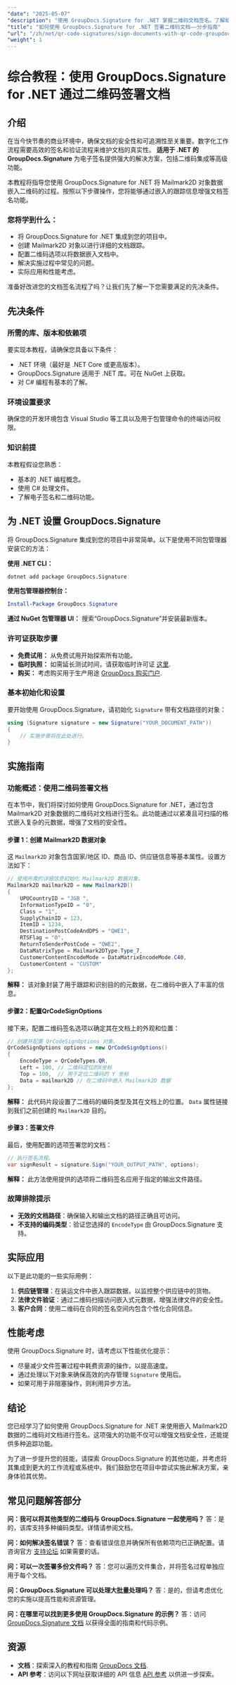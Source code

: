 ```yaml
---
"date": "2025-05-07"
"description": "使用 GroupDocs.Signature for .NET 掌握二维码文档签名。了解如何嵌入 Mailmark2D 数据、配置二维码选项以及增强安全性。"
"title": "如何使用 GroupDocs.Signature for .NET 签署二维码文档——分步指南"
"url": "/zh/net/qr-code-signatures/sign-documents-with-qr-code-groupdocs-signature-net/"
"weight": 1
---
```


# 综合教程：使用 GroupDocs.Signature for .NET 通过二维码签署文档

## 介绍

在当今快节奏的商业环境中，确保文档的安全性和可追溯性至关重要。数字化工作流程需要高效的签名和验证流程来维护文档的真实性。 **适用于 .NET 的 GroupDocs.Signature** 为电子签名提供强大的解决方案，包括二维码集成等高级功能。

本教程将指导您使用 GroupDocs.Signature for .NET 将 Mailmark2D 对象数据嵌入二维码的过程。按照以下步骤操作，您将能够通过嵌入的跟踪信息增强文档签名功能。

### 您将学到什么：
- 将 GroupDocs.Signature for .NET 集成到您的项目中。
- 创建 Mailmark2D 对象以进行详细的文档跟踪。
- 配置二维码选项以将数据嵌入文档中。
- 解决实施过程中常见的问题。
- 实际应用和性能考虑。

准备好改进您的文档签名流程了吗？让我们先了解一下您需要满足的先决条件。

## 先决条件

### 所需的库、版本和依赖项
要实现本教程，请确保您具备以下条件：
- .NET 环境（最好是 .NET Core 或更高版本）。
- GroupDocs.Signature 适用于 .NET 库。可在 NuGet 上获取。
- 对 C# 编程有基本的了解。

### 环境设置要求
确保您的开发环境包含 Visual Studio 等工具以及用于包管理命令的终端访问权限。

### 知识前提
本教程假设您熟悉：
- 基本的 .NET 编程概念。
- 使用 C# 处理文件。
- 了解电子签名和二维码功能。

## 为 .NET 设置 GroupDocs.Signature

将 GroupDocs.Signature 集成到您的项目中非常简单。以下是使用不同包管理器安装它的方法：

**使用 .NET CLI：**
```bash
dotnet add package GroupDocs.Signature
```

**使用包管理器控制台：**
```powershell
Install-Package GroupDocs.Signature
```

**通过 NuGet 包管理器 UI：**
搜索“GroupDocs.Signature”并安装最新版本。

### 许可证获取步骤
- **免费试用：** 从免费试用开始探索所有功能。
- **临时执照：** 如需延长测试时间，请获取临时许可证 [这里](https://purchase。groupdocs.com/temporary-license/).
- **购买：** 考虑购买用于生产用途 [GroupDocs 购买门户](https://purchase。groupdocs.com/buy).

### 基本初始化和设置
要开始使用 GroupDocs.Signature，请初始化 `Signature` 带有文档路径的对象：
```csharp
using (Signature signature = new Signature("YOUR_DOCUMENT_PATH"))
{
    // 实施步骤将在此处进行。
}
```

## 实施指南

### 功能概述：使用二维码签署文档
在本节中，我们将探讨如何使用 GroupDocs.Signature for .NET，通过包含 Mailmark2D 对象数据的二维码对文档进行签名。此功能通过以紧凑且可扫描的格式嵌入复杂的元数据，增强了文档的安全性。

#### 步骤 1：创建 Mailmark2D 数据对象
这 `Mailmark2D` 对象包含国家/地区 ID、商品 ID、供应链信息等基本属性。设置方法如下：
```csharp
// 使用所需的详细信息初始化 Mailmark2D 数据对象。
Mailmark2D mailmark2D = new Mailmark2D()
{
    UPUCountryID = "JGB ",
    InformationTypeID = "0",
    Class = "1",
    SupplyChainID = 123,
    ItemID = 1234,
    DestinationPostCodeAndDPS = "QWE1",
    RTSFlag = "0",
    ReturnToSenderPostCode = "QWE2",
    DataMatrixType = Mailmark2DType.Type_7,
    CustomerContentEncodeMode = DataMatrixEncodeMode.C40,
    CustomerContent = "CUSTOM"
};
```
**解释：** 该对象封装了用于跟踪和识别目的的元数据，在二维码中嵌入了丰富的信息。

#### 步骤2：配置QrCodeSignOptions
接下来，配置二维码签名选项以确定其在文档上的外观和位置：
```csharp
// 创建并配置 QrCodeSignOptions 对象。
QrCodeSignOptions options = new QrCodeSignOptions()
{
    EncodeType = QrCodeTypes.QR,
    Left = 100, // 二维码定位的X坐标
    Top = 100,  // 用于定位二维码的 Y 坐标
    Data = mailmark2D // 在二维码中嵌入 Mailmark2D 数据
};
```
**解释：** 此代码片段设置了二维码的编码类型及其在文档上的位置。 `Data` 属性链接到我们之前创建的 `Mailmark2D` 目的。

#### 步骤3：签署文件
最后，使用配置的选项签署您的文档：
```csharp
// 执行签名流程。
var signResult = signature.Sign("YOUR_OUTPUT_PATH", options);
```
**解释：** 此方法使用提供的选项将二维码签名应用于指定的输出文件路径。

### 故障排除提示
- **无效的文档路径**：确保输入和输出文档的路径正确且可访问。
- **不支持的编码类型**：验证您选择的 `EncodeType` 由 GroupDocs.Signature 支持。

## 实际应用
以下是此功能的一些实际用例：
1. **供应链管理**：在装运文件中嵌入跟踪数据，以监控整个供应链中的货物。
2. **法律文件验证**：通过二维码扫描访问嵌入式元数据，增强法律文件的安全性。
3. **客户合同**：使用二维码在合同的签名空间内包含个性化合同信息。

## 性能考虑
使用 GroupDocs.Signature 时，请考虑以下性能优化提示：
- 尽量减少文件签署过程中耗费资源的操作，以提高速度。
- 通过处理以下对象来确保高效的内存管理 `Signature` 使用后。
- 如果可用于非阻塞操作，则利用异步方法。

## 结论
您已经学习了如何使用 GroupDocs.Signature for .NET 来使用嵌入 Mailmark2D 数据的二维码对文档进行签名。这项强大的功能不仅可以增强文档安全性，还能提供多种追踪功能。

为了进一步提升您的技能，请探索 GroupDocs.Signature 的其他功能，并考虑将其集成到更大的工作流程或系统中。我们鼓励您在项目中尝试实施此解决方案，亲身体验其优势。

## 常见问题解答部分
**问：我可以将其他类型的二维码与 GroupDocs.Signature 一起使用吗？**
答：是的，该库支持多种编码类型。详情请参阅文档。

**问：如何解决签名错误？**
答：查看错误信息并确保所有依赖项均已正确配置。请咨询官方 [支持论坛](https://forum.groupdocs.com/c/signature/) 如果需要的话。

**问：可以一次签署多份文件吗？**
答：您可以遍历文件集合，并将签名过程单独应用于每个文档。

**问：GroupDocs.Signature 可以处理大批量处理吗？**
答：是的，但请考虑优化您的实施以提高性能和资源管理。

**问：在哪里可以找到更多使用 GroupDocs.Signature 的示例？**
答：访问 [GroupDocs.Signature 文档](https://docs.groupdocs.com/signature/net/) 以获得全面的指南和代码示例。

## 资源
- **文档**：探索深入的教程和指南 [GroupDocs 文档](https://docs。groupdocs.com/signature/net/).
- **API 参考**：访问以下网址获取详细的 API 信息 [API 参考](https://reference.groupdocs.com/signature/net/) 以供进一步探索。